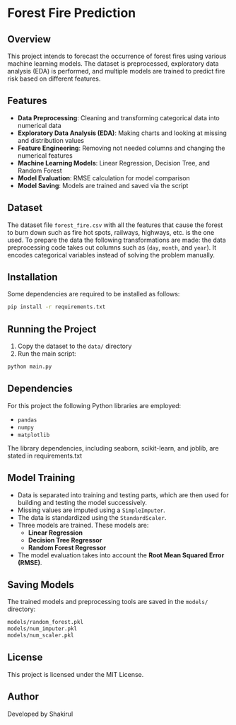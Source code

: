 # Forest Fire Prediction

## Overview

This project intends to forecast the occurrence of forest fires using various machine learning models. The dataset is preprocessed, exploratory data analysis (EDA) is performed, and multiple models are trained to predict fire risk based on different features.

## Features

- **Data Preprocessing**: Cleaning and transforming categorical data into numerical data
- **Exploratory Data Analysis (EDA)**: Making charts and looking at missing and distribution values
- **Feature Engineering**: Removing not needed columns and changing the numerical features
- **Machine Learning Models**: Linear Regression, Decision Tree, and Random Forest
- **Model Evaluation**: RMSE calculation for model comparison
- **Model Saving**: Models are trained and saved via the script

## Dataset

The dataset file `forest_fire.csv` with all the features that cause the forest to burn down such as fire hot spots, railways, highways, etc. is the one used. To prepare the data the following transformations are made: the data preprocessing code takes out columns such as (`day`, `month`, and `year`). It encodes categorical variables instead of solving the problem manually.

## Installation

Some dependencies are required to be installed as follows:

```sh
pip install -r requirements.txt
```

## Running the Project

1. Copy the dataset to the `data/` directory
2. Run the main script:

```sh
python main.py
```

## Dependencies

For this project the following Python libraries are employed:

- `pandas`
- `numpy`
- `matplotlib`

The library dependencies, including seaborn, scikit-learn, and joblib, are stated in requirements.txt

## Model Training

- Data is separated into training and testing parts, which are then used for building and testing the model successively.
- Missing values are imputed using a `SimpleImputer`.
- The data is standardized using the `StandardScaler`.
- Three models are trained. These models are:
  - **Linear Regression**
  - **Decision Tree Regressor**
  - **Random Forest Regressor**
- The model evaluation takes into account the **Root Mean Squared Error (RMSE)**.

## Saving Models

The trained models and preprocessing tools are saved in the `models/` directory:

```sh
models/random_forest.pkl
models/num_imputer.pkl
models/num_scaler.pkl
```

## License

This project is licensed under the MIT License.

## Author

Developed by Shakirul

